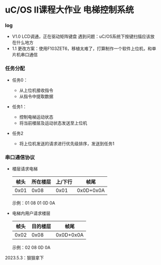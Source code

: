 # uC/OS II课程大作业 电梯控制系统

### log

* V1.0 LCD调通，正在驱动矩阵键盘
  	遇到问题：uC/OS系统下按键扫描应该放在什么地方
* 1.1 更改方案：使用F103ZET6，移植太难了，打算制作一个软件上位机，和单片机串口通信

### 任务分配

* 任务0：
  * 从上位机接收指令
  * 从指令中提取数据

* 任务1：
  * 控制电梯运动状态
  * 将当前楼层及运动状态发送至上位机

* 任务2
  * 将上位机发送的请求进行优先级排序，发送到任务1

### 串口通信协议

* 楼层请求电梯

  | 帧头 | 所在楼层 | 上/下行 |   帧尾    |
  | ---- | -------- | ------- | :-------: |
  | 0x01 | 0x08     | 0x01    | 0x0D+0x0A |

  示例：01 08 01 0D 0A

* 电梯内用户请求楼层

  | 帧头 | 目的楼层 | 帧尾      |
  | :--: | -------- | --------- |
  | 0x02 | 0x08     | 0x0D+0x0A |

  示例：02 08 0D 0A

2023.5.3：狠狠拿下
